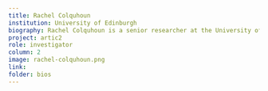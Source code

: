 ```yaml
---
title: Rachel Colquhoun
institution: University of Edinburgh
biography: Rachel Colquhoun is a senior researcher at the University of Edinburgh. She develops bioinformatic tools for real-time pathogen surveillance, with a focus on methods for metagenomic sequence data.
project: artic2
role: investigator
column: 2
image: rachel-colquhoun.png
link: 
folder: bios
---
```


